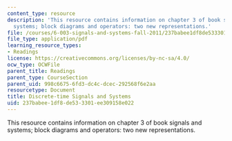 ```yaml
---
content_type: resource
description: 'This resource contains information on chapter 3 of book signals and
  systems; block diagrams and operators: two new representations.'
file: /courses/6-003-signals-and-systems-fall-2011/237babee1df8de533301ee309158e022_MIT6_003F11_chap3.pdf
file_type: application/pdf
learning_resource_types:
- Readings
license: https://creativecommons.org/licenses/by-nc-sa/4.0/
ocw_type: OCWFile
parent_title: Readings
parent_type: CourseSection
parent_uid: 998c6675-6fd3-dc4c-dcec-292568f6e2aa
resourcetype: Document
title: Discrete-time Signals and Systems
uid: 237babee-1df8-de53-3301-ee309158e022
---
```

This resource contains information on chapter 3 of book signals and systems; block diagrams and operators: two new representations.